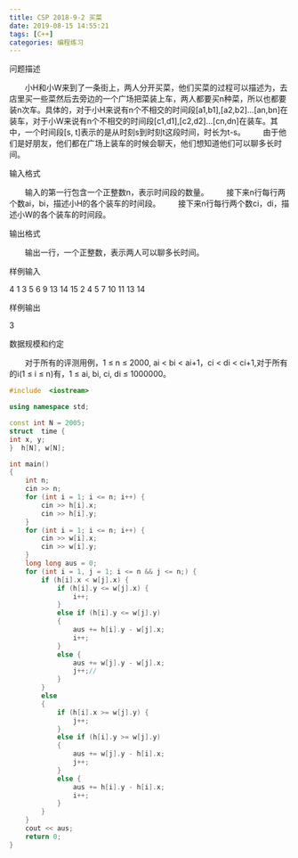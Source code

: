 ```yaml
---
title: CSP 2018-9-2 买菜
date: 2019-08-15 14:55:21
tags: [C++]
categories: 编程练习
---
```


问题描述

　　小H和小W来到了一条街上，两人分开买菜，他们买菜的过程可以描述为，去店里买一些菜然后去旁边的一个广场把菜装上车，两人都要买n种菜，所以也都要装n次车。具体的，对于小H来说有n个不相交的时间段[a1,b1],[a2,b2]...[an,bn]在装车，对于小W来说有n个不相交的时间段[c1,d1],[c2,d2]...[cn,dn]在装车。其中，一个时间段[s, t]表示的是从时刻s到时刻t这段时间，时长为t-s。
　　由于他们是好朋友，他们都在广场上装车的时候会聊天，他们想知道他们可以聊多长时间。

输入格式

　　输入的第一行包含一个正整数n，表示时间段的数量。
　　接下来n行每行两个数ai，bi，描述小H的各个装车的时间段。
　　接下来n行每行两个数ci，di，描述小W的各个装车的时间段。

输出格式

　　输出一行，一个正整数，表示两人可以聊多长时间。

样例输入

4
1 3
5 6
9 13
14 15
2 4
5 7
10 11
13 14

样例输出

3

数据规模和约定

　　对于所有的评测用例，1 ≤ n ≤ 2000, ai < bi < ai+1，ci < di < ci+1,对于所有的i(1 ≤ i ≤ n)有，1 ≤ ai, bi, ci, di ≤ 1000000。

<!--more-->

```c++
#include  <iostream>

using namespace std;

const int N = 2005;
struct  time {
int x, y;
}  h[N], w[N];

int main()
{
	int n;
	cin >> n;
	for (int i = 1; i <= n; i++) {
		cin >> h[i].x;
		cin >> h[i].y;
	}
	for (int i = 1; i <= n; i++) {
		cin >> w[i].x;
		cin >> w[i].y;
	}
	long long aus = 0;
	for (int i = 1, j = 1; i <= n && j <= n;) {
		if (h[i].x < w[j].x) {
			if (h[i].y <= w[j].x) {
				i++;
			}
			else if (h[i].y <= w[j].y)
			{
				aus += h[i].y - w[j].x;
				i++;
			}
			else {
				aus += w[j].y - w[j].x;
				j++;//
			}
		}
		else
		{
			if (h[i].x >= w[j].y) {
				j++;
			}
			else if (h[i].y >= w[j].y)
			{
				aus += w[j].y - h[i].x;
				j++;
			}
			else {
				aus += h[i].y - h[i].x;
				i++;
			}
		}
	}
	cout << aus;
	return 0;
}

```

